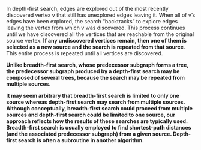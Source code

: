 In depth-first search, edges are explored
out of the most recently discovered vertex v that still has unexplored edges leaving
it. When all of v’s edges have been explored, the search “backtracks” to explore
edges leaving the vertex from which v was discovered. This process continues until
we have discovered all the vertices that are reachable from the original source
vertex. **If any undiscovered vertices remain, then one of them is selected as a new
source and the search is repeated from that source**. This entire process is repeated
until all vertices are discovered.

**Unlike breadth-first search,
whose predecessor subgraph forms a tree, the predecessor subgraph produced by
a depth-first search may be composed of several trees, because the search may be
repeated from multiple sources**.


**It may seem arbitrary that breadth-first search is limited to only one source whereas depth-first
search may search from multiple sources. Although conceptually, breadth-first search could proceed
from multiple sources and depth-first search could be limited to one source, our approach reflects
how the results of these searches are typically used. Breadth-first search is usually employed to find
shortest-path distances (and the associated predecessor subgraph) from a given source. Depth-first
search is often a subroutine in another algorithm.**
